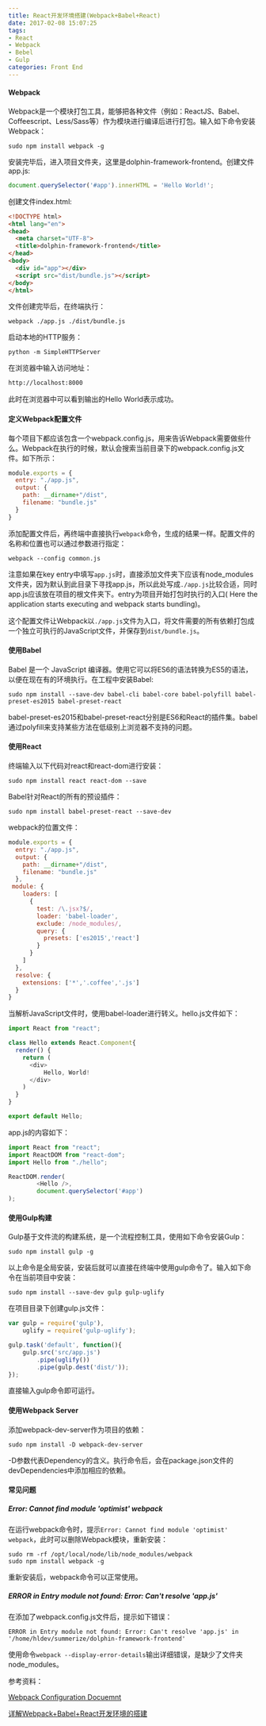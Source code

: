 ```yaml
---
title: React开发环境搭建(Webpack+Babel+React)
date: 2017-02-08 15:07:25
tags:
- React
- Webpack
- Bebel
- Gulp
categories: Front End
---
```




#### Webpack

Webpack是一个模块打包工具，能够把各种文件（例如：ReactJS、Babel、Coffeescript、Less/Sass等）作为模块进行编译后进行打包。输入如下命令安装Webpack：

<!-- more -->

```shell
sudo npm install webpack -g
```

安装完毕后，进入项目文件夹，这里是dolphin-framework-frontend。创建文件app.js:

```javascript
document.querySelector('#app').innerHTML = 'Hello World!';
```

创建文件index.html:

```html
<!DOCTYPE html>
<html lang="en">
<head>
  <meta charset="UTF-8">
  <title>dolphin-framework-frontend</title>
</head>
<body>
  <div id="app"></div>
  <script src="dist/bundle.js"></script>
</body>
</html>
```

文件创建完毕后，在终端执行：

```shell
webpack ./app.js ./dist/bundle.js
```

启动本地的HTTP服务：

```shell
python -m SimpleHTTPServer
```

在浏览器中输入访问地址：

```html
http://localhost:8000
```

此时在浏览器中可以看到输出的Hello World表示成功。

#### 定义Webpack配置文件

每个项目下都应该包含一个webpack.config.js，用来告诉Webpack需要做些什么。Webpack在执行的时候，默认会搜索当前目录下的webpack.config.js文件。如下所示：

```javascript
module.exports = {
  entry: "./app.js",
  output: {
    path: __dirname+"/dist",
    filename: "bundle.js"
  }
}
```

添加配置文件后，再终端中直接执行`webpack`命令，生成的结果一样。配置文件的名称和位置也可以通过参数进行指定：

```shell
webpack --config common.js
```

注意如果在key entry中填写`app.js`时，直接添加文件夹下应该有node_modules文件夹，因为默认到此目录下寻找app.js，所以此处写成`./app.js`比较合适，同时app.js应该放在项目的根文件夹下。entry为项目开始打包时执行的入口( Here the application starts executing and webpack starts bundling)。

这个配置文件让Webpack以`./app.js`文件为入口，将文件需要的所有依赖打包成一个独立可执行的JavaScript文件，并保存到`dist/bundle.js`。

#### 使用Babel

Babel 是一个 JavaScript 编译器。使用它可以将ES6的语法转换为ES5的语法，以便在现在有的环境执行。在工程中安装Babel:

```shell
sudo npm install --save-dev babel-cli babel-core babel-polyfill babel-preset-es2015 babel-preset-react
```

babel-preset-es2015和babel-preset-react分别是ES6和React的插件集。babel通过polyfill来支持某些方法在低级别上浏览器不支持的问题。

#### 使用React

终端输入以下代码对react和react-dom进行安装：

```
sudo npm install react react-dom --save
```

Babel针对React的所有的预设插件：

```
sudo npm install babel-preset-react --save-dev
```

 webpack的位置文件：

```javascript
module.exports = {
  entry: "./app.js",
  output: {
    path: __dirname+"/dist",
    filename: "bundle.js"
  },
 module: {
    loaders: [
      {
        test: /\.jsx?$/,
        loader: 'babel-loader',
        exclude: /node_modules/,
        query: {
          presets: ['es2015','react']
        }
      }
    ]
  },
  resolve: {
    extensions: ['*','.coffee','.js']
  }
}
```

当解析JavaScript文件时，使用babel-loader进行转义。hello.js文件如下：

```javascript
import React from "react";

class Hello extends React.Component{
  render() {
    return (
      <div>
          Hello, World!
      </div>
    )
  }
}

export default Hello;
```

app.js的内容如下：

```javascript
import React from "react";
import ReactDOM from "react-dom";
import Hello from "./hello";

ReactDOM.render(
        <Hello />,
        document.querySelector('#app')
);
```

#### 使用Gulp构建

Gulp基于文件流的构建系统，是一个流程控制工具，使用如下命令安装Gulp：

```shell
sudo npm install gulp -g
```

以上命令是全局安装，安装后就可以直接在终端中使用gulp命令了。输入如下命令在当前项目中安装：

```shell
sudo npm install --save-dev gulp gulp-uglify
```

在项目目录下创建gulp.js文件：

```javascript
var gulp = require('gulp'),
    uglify = require('gulp-uglify');

gulp.task('default', function(){
    gulp.src('src/app.js')
        .pipe(uglify())
        .pipe(gulp.dest('dist/'));
});
```

直接输入gulp命令即可运行。

#### 使用Webpack Server

添加webpack-dev-server作为项目的依赖：

```shell
sudo npm install -D webpack-dev-server
```

-D参数代表Dependency的含义。执行命令后，会在package.json文件的devDependencies中添加相应的依赖。



#### 常见问题

##### Error: Cannot find module 'optimist' webpack

在运行webpack命令时，提示`Error: Cannot find module 'optimist' webpack`，此时可以删除Webpack模块，重新安装：

```shell
sudo rm -rf /opt/local/node/lib/node_modules/webpack
sudo npm install webpack -g
```

重新安装后，webpack命令可以正常使用。

##### ERROR in Entry module not found: Error: Can't resolve 'app.js'

在添加了webpack.config.js文件后，提示如下错误：

```
ERROR in Entry module not found: Error: Can't resolve 'app.js' in '/home/hldev/summerize/dolphin-framework-frontend'
```

使用命令`webpack --display-error-details`输出详细错误，是缺少了文件夹node_modules。



参考资料：

[Webpack Configuration Docuemnt](https://webpack.js.org/configuration/)

[详解Webpack+Babel+React开发环境的搭建](https://segmentfault.com/a/1190000006053772)